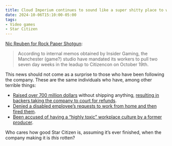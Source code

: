 ```yaml
---
title: Cloud Imperium continues to sound like a super shitty place to work
date: 2024-10-06T15:10:00-05:00
tags:
- Video games
- Star Citizen
---
```

<a href="https://www.rockpapershotgun.com/cloud-imperium-quietly-steal-star-citizen-developers-weekends-from-under-them-with-mandated-overtime-in-the-lead-up-to-citizencon" target="_blank" rel="noopener">Nic Reuben for Rock Paper Shotgun</a>:

> According to internal memos obtained by Insider Gaming, the Manchester (game?) studio have mandated its workers to pull two seven day weeks in the leadup to Citizencon on October 19th.

This news should not come as a surprise to those who have been following the company. These are the same individuals who have, among other terrible things:

- <a href="https://robertsspaceindustries.com/funding-goals" target="_blank" rel="noopener">Raised over 700 million dollars</a> without shipping anything, <a href="https://www.rockpapershotgun.com/star-citizen-refund" target="_blank" rel="noopener">resulting in backers taking the company to court for refunds</a>.
- <a href="https://www.eurogamer.net/star-citizen-developer-ordered-to-pay-27k-to-disabled-worker-in-return-to-office-discrimination-claim" target="_blank" rel="noopener">Denied a disabled employee’s requests to work from home and then fired them</a>.
- <a href="https://www.gamedeveloper.com/business/report-star-citizen-dev-cig-laid-off-staff-following-studio-relocation" target="_blank" rel="noopener">Been accused of having a “highly toxic” workplace culture by a former producer</a>.

Who cares how good Star Citizen is, assuming it’s ever finished, when the company making it is *this* rotten?
